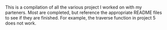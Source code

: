 This is a compilation of all the various project I worked on with my parteners. Most are completed, but reference the appropriate README files to see if they are finished.
For example, the traverse function in project 5 does not work.
